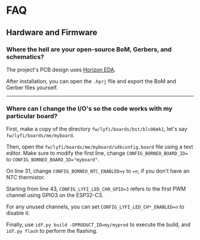 # FAQ

## Hardware and Firmware

### Where the hell are your open-source BoM, Gerbers, and schematics?

The project's PCB design uses [Horizon EDA](https://horizon-eda.org).

After installation, you can open the `.hprj` file and export the BoM and Gerber files yourself.

---

### Where can I change the I/O's so the code works with my particular board?

First, make a copy of the directory `fw/lyfi/boards/bst/blc06mk1`, let's say `fw/lyfi/boards/me/myboard`.

Then, open the `fw/lyfi/boards/me/myboard/sdkconfig.board` file using a text editor. Make sure to modify the first line, change `CONFIG_BORNEO_BOARD_ID=` to `CONFIG_BORNEO_BOARD_ID="myboard"`.

On line 31, change `CONFIG_BORNEO_NTC_ENABLED=y` to `=n`, if you don't have an NTC thermistor.

Starting from line 43, `CONFIG_LYFI_LED_CH0_GPIO=3` refers to the first PWM channel using GPIO3 on the ESP32-C3.

For any unused channels, you can set `CONFIG_LYFI_LED_CH*_ENABLED=n` to disable it.

Finally, use `idf.py build -DPRODUCT_ID=my/myprod` to execute the build, and `idf.py flash` to perform the flashing.